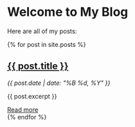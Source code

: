 # Welcome to My Blog

Here are all of my posts:

{% for post in site.posts %}
  <div class="post-preview">
    <h2><a href="{{ post.url | relative_url }}">{{ post.title }}</a></h2>
    <p><em>{{ post.date | date: "%B %d, %Y" }}</em></p>
    <p>{{ post.excerpt }}</p>
    <a href="{{ post.url | relative_url }}">Read more</a>
  </div>
{% endfor %}
